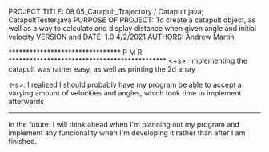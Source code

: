 PROJECT TITLE: 08.05_Catapult_Trajectory / Catapult.java; CatapultTester.java
PURPOSE OF PROJECT: To create a catapult object, as well as a way to calculate and
                        display distance when given angle and initial velocity
VERSION and DATE: 1.0 4/2/2021
AUTHORS: Andrew Martin

******************************** P M R *********************************************
<+s>: Implementing the catapult was rather easy, as well as printing the 2d array
      
<-s>: I realized I should probably have my program be able to accept a varying 
        amount of velocities and angles, which took time to implement afterwards
************************************************************************************
In the future: I will think ahead when I'm planning out my program and implement
                any funcionality when I'm developing it rather than after I am 
                finished.